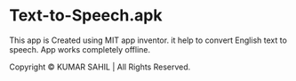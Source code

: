 <h1>Text-to-Speech.apk</h1>
<p>This app is Created using MIT app inventor. it help to convert English text to speech. App works completely offline.</p>
<p>Copyright © KUMAR SAHIL | All Rights Reserved.</p>
